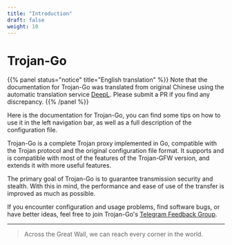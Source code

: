 ```yaml
---
title: "Introduction"
draft: false
weight: 10
---
```


# Trojan-Go

{{% panel status="notice" title="English translation" %}}
Note that the documentation for Trojan-Go was translated from original Chinese using the automatic translation service [DeepL](https://www.deepl.com/translator). Please submit a PR if you find any discrepancy.
{{% /panel %}}


Here is the documentation for Trojan-Go, you can find some tips on how to use it in the left navigation bar, as well as a full description of the configuration file.

Trojan-Go is a complete Trojan proxy implemented in Go, compatible with the Trojan protocol and the original configuration file format. It supports and is compatible with most of the features of the Trojan-GFW version, and extends it with more useful features.

The primary goal of Trojan-Go is to guarantee transmission security and stealth. With this in mind, the performance and ease of use of the transfer is improved as much as possible.

If you encounter configuration and usage problems, find software bugs, or have better ideas, feel free to join Trojan-Go's [Telegram Feedback Group](https://t.me/trojan_go_chat).

----

> Across the Great Wall, we can reach every corner in the world.
